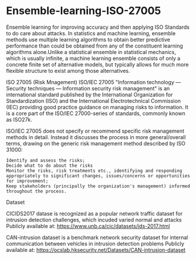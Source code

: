 # Ensemble-learning-ISO-27005
Ensemble learning for improving accuracy and then applying ISO Standards to do care about attacks.
In statistics and machine learning, ensemble methods use multiple learning algorithms to obtain better predictive performance than could be obtained from any of the constituent learning algorithms alone.Unlike a statistical ensemble in statistical mechanics, which is usually infinite, a machine learning ensemble consists of only a concrete finite set of alternative models, but typically allows for much more flexible structure to exist among those alternatives. 



ISO 27005 (Risk Mnagement)
ISO/IEC 27005 "Information technology — Security techniques — Information security risk management" is an international standard published by the International Organization for Standardization (ISO) and the International Electrotechnical Commission (IEC) providing good practice guidance on managing risks to information. It is a core part of the ISO/IEC 27000-series of standards, commonly known as ISO27k. 

ISO/IEC 27005 does not specify or recommend specific risk management methods in detail. Instead it discusses the process in more general/overall terms, drawing on the generic risk management method described by ISO 31000:


    Identify and assess the risks;
    Decide what to do about the risks
    Monitor the risks, risk treatments etc., identifying and responding appropriately to significant changes, issues/concerns or opportunities for improvement;
    Keep stakeholders (principally the organization's management) informed throughout the process.
    
Dataset

CICIDS2017 datase is recognized as a popular network traffic dataset for intrusion detection challenges, which incuded varied normal and attacks Publicly available at: https://www.unb.ca/cic/datasets/ids-2017.html

CAN-intrusion dataset is a benchmark network security dataset for internal communication between vehicles in intrusion detection problems Publicly available at: https://ocslab.hksecurity.net/Datasets/CAN-intrusion-dataset
